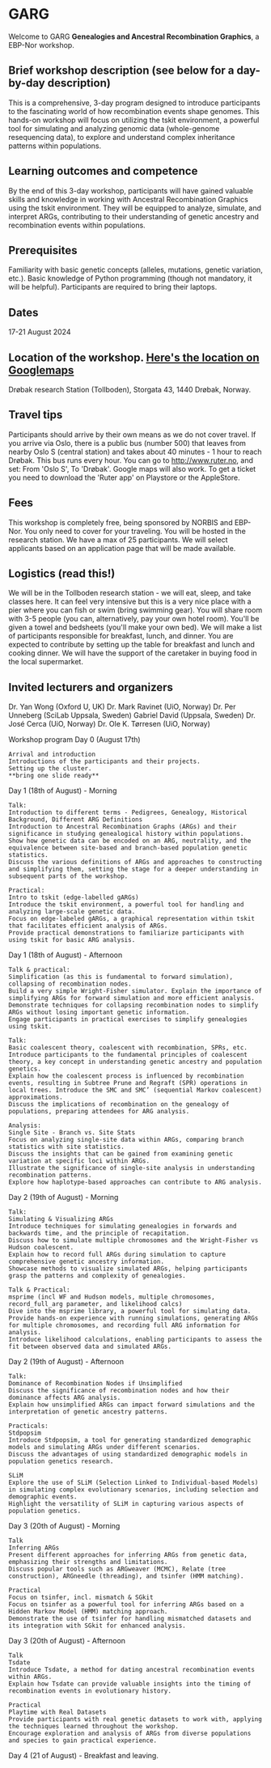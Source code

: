 # GARG

Welcome to GARG **Genealogies and Ancestral Recombination Graphics**, a EBP-Nor workshop.
<br>
## Brief workshop description (see below for a day-by-day description)
This is a comprehensive, 3-day program designed to introduce participants to the fascinating world of how recombination events shape genomes. This hands-on workshop will focus on utilizing the tskit environment, a powerful tool for simulating and analyzing genomic data (whole-genome resequencing data), to explore and understand complex inheritance patterns within populations.
<br>

## Learning outcomes and competence
By the end of this 3-day workshop, participants will have gained valuable skills and knowledge in working with Ancestral Recombination Graphics using the tskit environment. They will be equipped to analyze, simulate, and interpret ARGs, contributing to their understanding of genetic ancestry and recombination events within populations.
<br>

## Prerequisites
Familiarity with basic genetic concepts (alleles, mutations, genetic variation, etc.).
Basic knowledge of Python programming (though not mandatory, it will be helpful).
Participants are required to bring their laptops.
<br>

## Dates
17-21 August 2024

## Location of the workshop. [Here's the location on Googlemaps](https://www.google.com/maps/place/Storgata+43,+1440+Dr%C3%B8bak,+Norway/@59.6587149,10.6298365,20.64z/data=!4m9!1m2!2m1!1stollboden!3m5!1s0x46414424a65fcd75:0x7a9de006e9bd1221!8m2!3d59.6587603!4d10.6301111!16s%2Fg%2F11c26l0m8t?entry=ttu)
Drøbak research Station (Tollboden), Storgata 43, 1440 Drøbak, Norway.

## Travel tips
Participants should arrive by their own means as we do not cover travel. If you arrive via Oslo, there is a public bus (number 500) that leaves from nearby Oslo S (central station) and takes about 40 minutes - 1 hour to reach Drøbak. This bus runs every hour. You can go to http://www.ruter.no, and set: From 'Oslo S', To 'Drøbak'. Google maps will also work. To get a ticket you need to download the 'Ruter app' on Playstore or the AppleStore.

##  Fees
This workshop is completely free, being sponsored by NORBIS and EBP-Nor. You only need to cover for your traveling. You will be hosted in the research station.
We have a max of 25 participants. We will select applicants based on an application page that will be made available.

## Logistics **(read this!)**
We will be in the Tollboden research station - we will eat, sleep, and take classes here. It can feel very intensive but this is a very nice place with a pier where you can fish or swim (bring swimming gear). You will share room with 3-5 people (you can, alternatively, pay your own hotel room). You'll be given a towel and bedsheets (you'll make your own bed).
We will make a list of participants responsible for breakfast, lunch, and dinner. You are expected to contribute by setting up the table for breakfast and lunch and cooking dinner. We will have the support of the caretaker in buying food in the local supermarket.

## Invited lecturers and organizers
Dr. Yan Wong (Oxford U, UK)
Dr. Mark Ravinet (UiO, Norway)
Dr. Per Unneberg (SciLab Uppsala, Sweden)
Gabriel David (Uppsala, Sweden)
Dr. José Cerca (UiO, Norway)
Dr. Ole K. Tørresen (UiO, Norway)

Workshop program
Day 0 (August 17th)

```
Arrival and introduction
Introductions of the participants and their projects.
Setting up the cluster.
**bring one slide ready**

```
Day 1 (18th of August) - Morning
```
Talk:
Introduction to different terms - Pedigrees, Genealogy, Historical Background, Different ARG Definitions
Introduction to Ancestral Recombination Graphs (ARGs) and their significance in studying genealogical history within populations.
Show how genetic data can be encoded on an ARG, neutrality, and the equivalence between site-based and branch-based population genetic statistics.
Discuss the various definitions of ARGs and approaches to constructing and simplifying them, setting the stage for a deeper understanding in subsequent parts of the workshop.

Practical:
Intro to tskit (edge-labelled gARGs)
Introduce the tskit environment, a powerful tool for handling and analyzing large-scale genetic data.
Focus on edge-labeled gARGs, a graphical representation within tskit that facilitates efficient analysis of ARGs.
Provide practical demonstrations to familiarize participants with using tskit for basic ARG analysis.
```

Day 1 (18th of August) - Afternoon
```
Talk & practical:
Simplification (as this is fundamental to forward simulation), collapsing of recombination nodes.
Build a very simple Wright-Fisher simulator. Explain the importance of simplifying ARGs for forward simulation and more efficient analysis.
Demonstrate techniques for collapsing recombination nodes to simplify ARGs without losing important genetic information.
Engage participants in practical exercises to simplify genealogies using tskit.

Talk:
Basic coalescent theory, coalescent with recombination, SPRs, etc.
Introduce participants to the fundamental principles of coalescent theory, a key concept in understanding genetic ancestry and population genetics.
Explain how the coalescent process is influenced by recombination events, resulting in Subtree Prune and Regraft (SPR) operations in local trees. Introduce the SMC and SMC’ (sequential Markov coalescent) approximations.
Discuss the implications of recombination on the genealogy of populations, preparing attendees for ARG analysis.

Analysis:
Single Site - Branch vs. Site Stats
Focus on analyzing single-site data within ARGs, comparing branch statistics with site statistics.
Discuss the insights that can be gained from examining genetic variation at specific loci within ARGs.
Illustrate the significance of single-site analysis in understanding recombination patterns.
Explore how haplotype-based approaches can contribute to ARG analysis.
```

Day 2 (19th of August) - Morning
```
Talk:
Simulating & Visualizing ARGs
Introduce techniques for simulating genealogies in forwards and backwards time, and the principle of recapitation.
Discuss how to simulate multiple chromosomes and the Wright-Fisher vs Hudson coalescent.
Explain how to record full ARGs during simulation to capture comprehensive genetic ancestry information.
Showcase methods to visualize simulated ARGs, helping participants grasp the patterns and complexity of genealogies.

Talk & Practical:
msprime (incl WF and Hudson models, multiple chromosomes, record_full_arg parameter, and likelihood calcs)
Dive into the msprime library, a powerful tool for simulating data.
Provide hands-on experience with running simulations, generating ARGs for multiple chromosomes, and recording full ARG information for analysis.
Introduce likelihood calculations, enabling participants to assess the fit between observed data and simulated ARGs.
```

Day 2 (19th of August) - Afternoon
```
Talk:
Dominance of Recombination Nodes if Unsimplified
Discuss the significance of recombination nodes and how their dominance affects ARG analysis.
Explain how unsimplified ARGs can impact forward simulations and the interpretation of genetic ancestry patterns.

Practicals:
Stdpopsim
Introduce Stdpopsim, a tool for generating standardized demographic models and simulating ARGs under different scenarios.
Discuss the advantages of using standardized demographic models in population genetics research.

SLiM
Explore the use of SLiM (Selection Linked to Individual-based Models) in simulating complex evolutionary scenarios, including selection and demographic events.
Highlight the versatility of SLiM in capturing various aspects of population genetics.
```

Day 3 (20th of August) - Morning
```
Talk
Inferring ARGs
Present different approaches for inferring ARGs from genetic data, emphasizing their strengths and limitations.
Discuss popular tools such as ARGweaver (MCMC), Relate (tree construction), ARGneedle (threading), and tsinfer (HMM matching).

Practical
Focus on tsinfer, incl. mismatch & SGkit
Focus on tsinfer as a powerful tool for inferring ARGs based on a Hidden Markov Model (HMM) matching approach.
Demonstrate the use of tsinfer for handling mismatched datasets and its integration with SGkit for enhanced analysis.
```

Day 3 (20th of August) - Afternoon
```
Talk
Tsdate
Introduce Tsdate, a method for dating ancestral recombination events within ARGs.
Explain how Tsdate can provide valuable insights into the timing of recombination events in evolutionary history.

Practical
Playtime with Real Datasets
Provide participants with real genetic datasets to work with, applying the techniques learned throughout the workshop.
Encourage exploration and analysis of ARGs from diverse populations and species to gain practical experience.
```

Day 4 (21 of August) - Breakfast and leaving.
